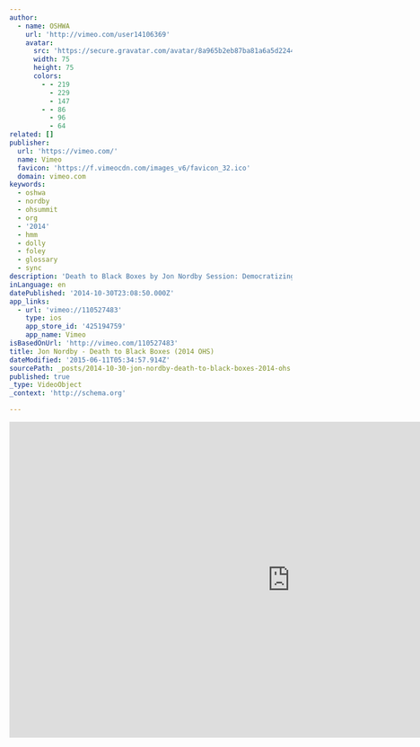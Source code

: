 ```yaml
---
author:
  - name: OSHWA
    url: 'http://vimeo.com/user14106369'
    avatar:
      src: 'https://secure.gravatar.com/avatar/8a965b2eb87ba81a6a5d2244a0fad16a?d=https%3A%2F%2Fi.vimeocdn.com%2Fportrait%2Fdefault-yellow_75x75.png&s=75'
      width: 75
      height: 75
      colors:
        - - 219
          - 229
          - 147
        - - 86
          - 96
          - 64
related: []
publisher:
  url: 'https://vimeo.com/'
  name: Vimeo
  favicon: 'https://f.vimeocdn.com/images_v6/favicon_32.ico'
  domain: vimeo.com
keywords:
  - oshwa
  - nordby
  - ohsummit
  - org
  - '2014'
  - hmm
  - dolly
  - foley
  - glossary
  - sync
description: 'Death to Black Boxes by Jon Nordby Session: Democratizing Knowledge 2014 Open Hardware Summit https://twitter.com/ohsummit http://www.2014.oshwa.org/ http://www.oshwa.org/'
inLanguage: en
datePublished: '2014-10-30T23:08:50.000Z'
app_links:
  - url: 'vimeo://110527483'
    type: ios
    app_store_id: '425194759'
    app_name: Vimeo
isBasedOnUrl: 'http://vimeo.com/110527483'
title: Jon Nordby - Death to Black Boxes (2014 OHS)
dateModified: '2015-06-11T05:34:57.914Z'
sourcePath: _posts/2014-10-30-jon-nordby-death-to-black-boxes-2014-ohs.md
published: true
_type: VideoObject
_context: 'http://schema.org'

---
```

<iframe src="http://cdn.embedly.com/widgets/media.html?src=https%3A%2F%2Fplayer.vimeo.com%2Fvideo%2F110527483&amp;url=https%3A%2F%2Fvimeo.com%2F110527483&amp;image=http%3A%2F%2Fi.vimeocdn.com%2Fvideo%2F494826799_1280.jpg&amp;key=b7d04c9b404c499eba89ee7072e1c4f7&amp;type=text%2Fhtml&amp;schema=vimeo" width="1000" height="563" scrolling="no" frameborder="0" allowfullscreen="allowfullscreen" style=""></iframe>